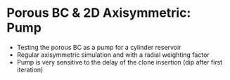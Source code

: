 # Porous BC & 2D Axisymmetric: Pump
* Testing the porous BC as a pump for a cylinder reservoir
* Regular axisymmetric simulation and with a radial weighting factor
* Pump is very sensitive to the delay of the clone insertion (dip after first iteration)